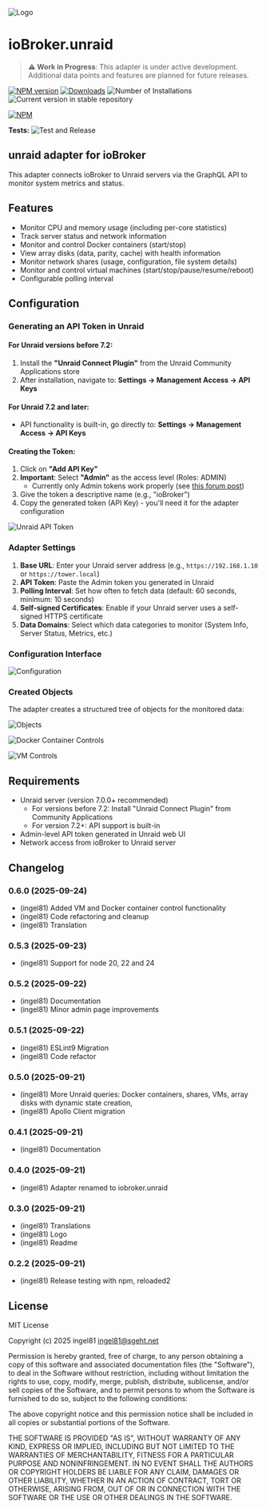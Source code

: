 ![Logo](admin/unraid.png)

# ioBroker.unraid

> **⚠️ Work in Progress**: This adapter is under active development. Additional data points and features are planned for future releases.

[![NPM version](https://img.shields.io/npm/v/iobroker.unraid.svg)](https://www.npmjs.com/package/iobroker.unraid)
[![Downloads](https://img.shields.io/npm/dm/iobroker.unraid.svg)](https://www.npmjs.com/package/iobroker.unraid)
![Number of Installations](https://iobroker.live/badges/unraid-installed.svg)
![Current version in stable repository](https://iobroker.live/badges/unraid-stable.svg)

[![NPM](https://nodei.co/npm/iobroker.unraid.png?downloads=true)](https://nodei.co/npm/iobroker.unraid/)

**Tests:** ![Test and Release](https://github.com/ingel81/ioBroker.unraid/workflows/Test%20and%20Release/badge.svg)

## unraid adapter for ioBroker

This adapter connects ioBroker to Unraid servers via the GraphQL API to monitor system metrics and status.

## Features

- Monitor CPU and memory usage (including per-core statistics)
- Track server status and network information
- Monitor and control Docker containers (start/stop)
- View array disks (data, parity, cache) with health information
- Monitor network shares (usage, configuration, file system details)
- Monitor and control virtual machines (start/stop/pause/resume/reboot)
- Configurable polling interval

## Configuration

### Generating an API Token in Unraid

#### For Unraid versions before 7.2:

1. Install the **"Unraid Connect Plugin"** from the Unraid Community Applications store
2. After installation, navigate to: **Settings → Management Access → API Keys**

#### For Unraid 7.2 and later:

- API functionality is built-in, go directly to: **Settings → Management Access → API Keys**

#### Creating the Token:

1. Click on **"Add API Key"**
2. **Important**: Select **"Admin"** as the access level (Roles: ADMIN)
    - Currently only Admin tokens work properly (see [this forum post](https://forums.unraid.net/topic/193661-api-access-always-403-forbidden/))
3. Give the token a descriptive name (e.g., "ioBroker")
4. Copy the generated token (API Key) - you'll need it for the adapter configuration

![Unraid API Token](docs/de/img/unraid_token01.png)

### Adapter Settings

1. **Base URL**: Enter your Unraid server address (e.g., `https://192.168.1.10` or `https://tower.local`)
2. **API Token**: Paste the Admin token you generated in Unraid
3. **Polling Interval**: Set how often to fetch data (default: 60 seconds, minimum: 10 seconds)
4. **Self-signed Certificates**: Enable if your Unraid server uses a self-signed HTTPS certificate
5. **Data Domains**: Select which data categories to monitor (System Info, Server Status, Metrics, etc.)

### Configuration Interface

![Configuration](docs/de/img/ioBroker_config01.png)

### Created Objects

The adapter creates a structured tree of objects for the monitored data:

![Objects](docs/de/img/ioBroker_objects01.png)
<br>

![Docker Container Controls](docs/de/img/ioBroker_objects02.png)
<br>

![VM Controls](docs/de/img/ioBroker_objects03.png)

## Requirements

- Unraid server (version 7.0.0+ recommended)
    - For versions before 7.2: Install "Unraid Connect Plugin" from Community Applications
    - For version 7.2+: API support is built-in
- Admin-level API token generated in Unraid web UI
- Network access from ioBroker to Unraid server

## Changelog

<!--
  Placeholder for the next version (at the beginning of the line):
  ### **WORK IN PROGRESS**
-->
### 0.6.0 (2025-09-24)

- (ingel81) Added VM and Docker container control functionality
- (ingel81) Code refactoring and cleanup
- (ingel81) Translation

### 0.5.3 (2025-09-23)

- (ingel81) Support for node 20, 22 and 24

### 0.5.2 (2025-09-22)

- (ingel81) Documentation
- (ingel81) Minor admin page improvements

### 0.5.1 (2025-09-22)

- (ingel81) ESLint9 Migration
- (ingel81) Code refactor

### 0.5.0 (2025-09-21)

- (ingel81) More Unraid queries: Docker containers, shares, VMs, array disks with dynamic state creation,
- (ingel81) Apollo Client migration

### 0.4.1 (2025-09-21)

- (ingel81) Documentation

### 0.4.0 (2025-09-21)

- (ingel81) Adapter renamed to iobroker.unraid

### 0.3.0 (2025-09-21)

- (ingel81) Translations
- (ingel81) Logo
- (ingel81) Readme

### 0.2.2 (2025-09-21)

- (ingel81) Release testing with npm, reloaded2

## License

MIT License

Copyright (c) 2025 ingel81 <ingel81@sgeht.net>

Permission is hereby granted, free of charge, to any person obtaining a copy
of this software and associated documentation files (the "Software"), to deal
in the Software without restriction, including without limitation the rights
to use, copy, modify, merge, publish, distribute, sublicense, and/or sell
copies of the Software, and to permit persons to whom the Software is
furnished to do so, subject to the following conditions:

The above copyright notice and this permission notice shall be included in all
copies or substantial portions of the Software.

THE SOFTWARE IS PROVIDED "AS IS", WITHOUT WARRANTY OF ANY KIND, EXPRESS OR
IMPLIED, INCLUDING BUT NOT LIMITED TO THE WARRANTIES OF MERCHANTABILITY,
FITNESS FOR A PARTICULAR PURPOSE AND NONINFRINGEMENT. IN NO EVENT SHALL THE
AUTHORS OR COPYRIGHT HOLDERS BE LIABLE FOR ANY CLAIM, DAMAGES OR OTHER
LIABILITY, WHETHER IN AN ACTION OF CONTRACT, TORT OR OTHERWISE, ARISING FROM,
OUT OF OR IN CONNECTION WITH THE SOFTWARE OR THE USE OR OTHER DEALINGS IN THE
SOFTWARE.
